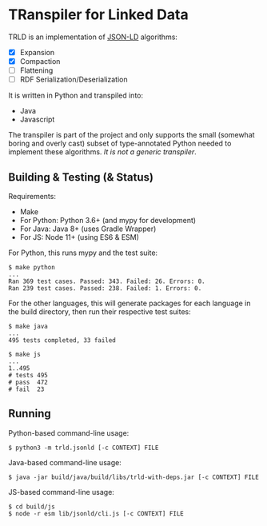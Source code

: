 # TRanspiler for Linked Data

TRLD is an implementation of [JSON-LD](https://json-ld.org/) algorithms:

- [x] Expansion
- [x] Compaction
- [ ] Flattening
- [ ] RDF Serialization/Deserialization

It is written in Python and transpiled into:
* Java
* Javascript

The transpiler is part of the project and only supports the small (somewhat
boring and overly cast) subset of type-annotated Python needed to implement
these algorithms. _It is not a generic transpiler_.

## Building & Testing (& Status)

Requirements:
* Make
* For Python: Python 3.6+ (and mypy for development)
* For Java: Java 8+ (uses Gradle Wrapper)
* For JS: Node 11+ (using ES6 & ESM)

For Python, this runs mypy and the test suite:

    $ make python
    ...
    Ran 369 test cases. Passed: 343. Failed: 26. Errors: 0.
    Ran 239 test cases. Passed: 238. Failed: 1. Errors: 0.

For the other languages, this will generate packages for each language in the
build directory, then run their respective test suites:

    $ make java
    ...
    495 tests completed, 33 failed

    $ make js
    ...
    1..495
    # tests 495
    # pass  472
    # fail  23

## Running

Python-based command-line usage:

    $ python3 -m trld.jsonld [-c CONTEXT] FILE

Java-based command-line usage:

    $ java -jar build/java/build/libs/trld-with-deps.jar [-c CONTEXT] FILE

JS-based command-line usage:

    $ cd build/js
    $ node -r esm lib/jsonld/cli.js [-c CONTEXT] FILE
